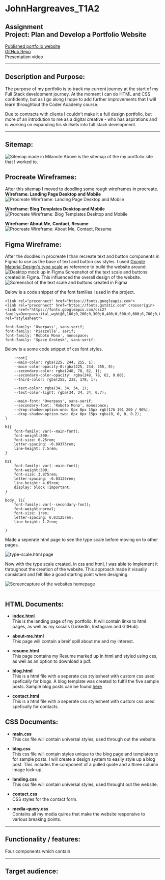 # JohnHargreaves_T1A2

## **Assignment** <br>Project: Plan and Develop a Portfolio Website

[Published portfolio website](https://astounding-figolla-7f5c90.netlify.app/ "Netlify deploy") \
[GitHub Repo](https://github.com/johnwhargs/JohnHargreaves_T1A2 "GitHub Repo - JohnHargreaves_T1A2")\
Presentation video

---

## Description and Purpose:

The purpose of my portfolio is to track my current journey at the start of my Full Stack development journey. At the moment I can do HTML and CSS confidently, but as I go along I hope to add further improvements that I will learn throughtout the Coder Academy course.

 Due to contracts with clients I couldn't make it a full design portfolio, but more of an introdution to me as a digital creative - who has aspirations and is working on expanding his skillsets into full stack development.

---

## Sitemap:
![Sitemap made in Milanote](/docs/sitemap.png "Sitemap made in Milanote")
Above is the sitemap of the my portfolio site that I worked to. 

## Procreate Wireframes:
After this sitemap I moved to doodling some rough wireframes in procreate.\
**Wireframe: Landing Page Desktop and Mobile**
![Procreate Wireframe: Landing Page Desktop and Mobile](/docs/Procreate-Wireframe-1.PNG "Procreate Wireframe: Landing Page Desktop and Mobile")

**Wireframe: Blog Templates Desktop and Mobile**
![Procreate Wireframe: Blog Templates Desktop and Mobile](/docs/Procreate-Wireframe-2.PNG "Procreate Wireframe: Blog Templates Desktop and Mobile")

**Wireframe: About Me, Contact, Resume**
![Procreate Wireframe: About Me, Contact, Resume](/docs/Procreate-Wireframe-3.PNG "Procreate Wireframe: About Me, Contact, Resume") 

## Figma Wireframe:
After the doodles in procreate I than recreate text and button components in Figma to use as the base of text and button css styles. I used [Google Material Design's type scale](https://m2.material.io/design/typography/the-type-system.html#type-scale "Google Material Design's type scale") as reference to build the website around.
![Desktop mock up in Figma](/docs/Desktop%20-%201-2.jpg "Desktop mock up in Figma")
Screenshot of the text scale and buttons created in Figma. This influenced the overall design of the website.
![Screenshot of the text scale and buttons created in Figma](/docs/Figma-Components.png "Screenshot of the text styles and buttons created in Figma")

Below is a code snippet of the font families I used in the project.

```
<link rel="preconnect" href="https://fonts.googleapis.com">
<link rel="preconnect" href="https://fonts.gstatic.com" crossorigin>
<link href="https://fonts.googleapis.com/css2?family=Overpass:ital,wght@0,100;0,200;0,300;0,400;0,500;0,600;0,700;0,800;0,900;1,100;1,200;1,300;1,400;1,500;1,600;1,700;1,800;1,900&family=Piazzolla:ital,opsz,wght@0,8..30,100;0,8..30,200;0,8..30,300;0,8..30,400;0,8..30,500;0,8..30,600;0,8..30,700;0,8..30,800;0,8..30,900;1,8..30,100;1,8..30,200;1,8..30,300;1,8..30,400;1,8..30,500;1,8..30,600;1,8..30,700;1,8..30,800;1,8..30,900&family=Roboto+Mono:ital,wght@0,100;0,200;0,300;0,400;0,500;0,600;0,700;1,100;1,200;1,300;1,400;1,500;1,600;1,700&family=Space+Grotesk:wght@300;400;500;600;700&display=swap" rel="stylesheet">

font-family: 'Overpass', sans-serif;
font-family: 'Piazzolla', serif;
font-family: 'Roboto Mono', monospace;
font-family: 'Space Grotesk', sans-serif;
```
Below is a some code snippet of css font styles.
```
    :root{
    --main-color: rgba(225, 244, 255, 1);
    --main-color-opacity-0:rgba(225, 244, 255, 0);
    --secondary-color: rgba(248, 78, 62, 1);
    --secondary-color-opacity: rgba(248, 78, 62, 0.80);
    --third-color: rgba(255, 238, 178, 1);

    --text-color: rgba(34, 34, 34, 1);
    --text-color-light: rgba(34, 34, 34, 0.7);

    --main-font: 'Overpass', sans-serif;
    --secondary-font: 'Roboto Mono', monospace;
    --drop-shadow-option-one: 0px 0px 15px rgb(176 191 200 / 90%);
    --drop-shadow-option-two: 0px 0px 15px rgba(0, 0, 0, 0.2);
}

h1{
    font-family: var(--main-font);
    font-weight:300;
    font-size: 6.25rem;
    letter-spacing: -0.09375rem;
    line-height: 7.5rem;
}

h2{
    font-family: var(--main-font);
    font-weight:300;
    font-size: 3.875rem;
    letter-spacing: -0.03125rem;
    line-height: 4.65rem;
    display: block !important;
}

body, li{
    font-family: var(--secondary-font);
    font-weight:normal;
    font-size: 1rem;
    letter-spacing: 0.03125rem;
    line-height: 1.2rem;

}

```
Made a seperate html page to see the type scale before moving on to other pages.

![type-scale.html page](/docs/type-scale.png "type-scale.html page")


Now with the type scale created, in css and html, I was able to implement it throughout the creation of the website. This approach made it visually consistant and felt like a good starting point when designing.

![Screencapture of the websites homepage](/docs/screencapture-astounding-figolla-7f5c90-netlify-app-index-html-2022-11-12-23_20_16.png "Screencapture of the websites homepage")

---

## HTML Documents:
- **index.html**\
This is the landing page of my portfolio. It will contain links to html pages, as well as my socials (LinkedIn, Instagram and GitHub). 

- **about-me.html**\
This page will contain a breif spill about me and my interest.

- **resume.html**\
This page contains my Resume marked up in html and styled using css, as well as an option to download a pdf.

- **blog.html**\
This is a html file with a seperate css stylesheet with custom css used spefically for blogs. A blog template was created to fulfil the five sample posts. Sample blog posts can be found [here](/blog-posts)

- **contact.html**\
This is a html file with a seperate css stylesheet with custom css used spefically for contacts.

## CSS Documents:

- **main.css**\
This css file will contain universal styles, used through out the website.

- **blog.css**\
This css file will contain styles unique to the blog page and templates to for sample posts. I will create a design system to easily style up a blog post. This includes the component of a pulled quote and a three column image lock-up.

- **landing.css**\
This css file will contain universal styles, used throught out the website.

- **contact.css**\
CSS styles for the contact form.

- **media-query.css**\
Contains all my media quires that make the website responsive to various breaking points.

---


## Functionality / features:

Four components which contain 

---

## Target audience:



